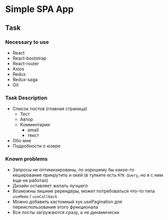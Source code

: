 # Simple SPA App

## Task

### Necessary to use
- React
- React-bootstrap
- React-router
- Axios
- Redux
- Redux-saga
- Git

### Task Description
- Список постов (главная страница)
  - Тест
  - Автор
  - Комментарии
    - email
    - текст
- Обо мне
- Подробности о юзере

### Known problems
- Запросы не оптимизированы, по хорошему бы какое-то кеширование прикрутить и окей (в тулките есть `RTK Query`, но я с ним еще не работал)
- Дизайн оставляет желать лучшего
- Возможны лишние ререндеры, может потребоваться что-то типа `useMemo` / `useCallback`
- Можно добавить кастомный хук usePagination для переиспользования этого функционала
- Все посты загружаются сразу, а не динамически
